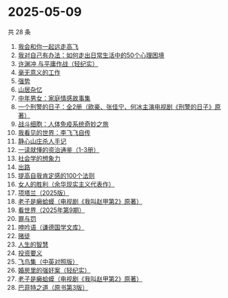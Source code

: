# 2025-05-09

共 28 条

<!-- BEGIN WEREAD -->
<!-- 最后更新时间 2025-05-09 21:21:22 +0800 -->
1. [我会和你一起远走高飞](https://weread.qq.com/web/bookDetail/bc532ac0813ab9e2cg016015)
1. [我对自己有办法：如何走出日常生活中的50个心理困境](https://weread.qq.com/web/bookDetail/de032e10813ab9eb1g017f1f)
1. [许渊冲 与平庸作战（轻纪实）](https://weread.qq.com/web/bookDetail/24d32360813ab9e82g016626)
1. [毫无意义的工作](https://weread.qq.com/web/bookDetail/f7b32c90813ab77b6g013094)
1. [强势](https://weread.qq.com/web/bookDetail/49f32500715443a149f102f)
1. [山居杂忆](https://weread.qq.com/web/bookDetail/90432270813ab8a7eg018ba7)
1. [中年男女：家庭情感故事集](https://weread.qq.com/web/bookDetail/c2632330813ab9d8ag0167dc)
1. [一个刑警的日子：全2册（欧豪、张佳宁、何冰主演电视剧《刑警的日子》原著）](https://weread.qq.com/web/bookDetail/cff323f0720c32d7cff8986)
1. [战斗细胞：人体免疫系统奇妙之旅](https://weread.qq.com/web/bookDetail/0c732f70813ab74fbg013e2b)
1. [我看见的世界：李飞飞自传](https://weread.qq.com/web/bookDetail/76c32a50813ab9e4fg01737b)
1. [静心山庄杀人手记](https://weread.qq.com/web/bookDetail/16732c50813ab9e75g0183a0)
1. [一读就懂的资治通鉴（1-3册）](https://weread.qq.com/web/bookDetail/63332f70813ab9d50g013a45)
1. [社会学的想象力](https://weread.qq.com/web/bookDetail/29432830719204cf2944d83)
1. [出路](https://weread.qq.com/web/bookDetail/dc132720813ab7b6fg0168d6)
1. [提高自我肯定感的100个法则](https://weread.qq.com/web/bookDetail/7b232300813ab9641g0174cf)
1. [女人的胜利（余华现实主义代表作）](https://weread.qq.com/web/bookDetail/50132dc0813ab937dg0158cf)
1. [项塔兰（2025版）](https://weread.qq.com/web/bookDetail/7b132290720f04097b19e3b)
1. [老子是癞蛤蟆（电视剧《我叫赵甲第2》原著）](https://weread.qq.com/web/bookDetail/e6632110529542e66152d31)
1. [看世界（2025年第9期）](https://weread.qq.com/web/bookDetail/ff232b20813ab9ebeg016a91)
1. [罪与罚](https://weread.qq.com/web/bookDetail/cb73280072505174cb7179d)
1. [呻吟语（谦德国学文库）](https://weread.qq.com/web/bookDetail/68b32000727e101a68b22c0)
1. [赌徒](https://weread.qq.com/web/bookDetail/78032ad0813ab6a94g01394b)
1. [人生的智慧](https://weread.qq.com/web/bookDetail/71632d705a953c7162b85e8)
1. [投资要义](https://weread.qq.com/web/bookDetail/ad4328a07218c5d8ad444d9)
1. [飞鸟集（中英对照版）](https://weread.qq.com/web/bookDetail/d8832880813ab8b0eg012786)
1. [婚房里的强奸案（轻纪实）](https://weread.qq.com/web/bookDetail/bb432a30813ab9e5cg018f92)
1. [老子是癞蛤蟆（电视剧《我叫赵甲第2》原著）](https://weread.qq.com/web/bookDetail/07832f80553b1f0785069e4)
1. [巴菲特之道（原书第3版）](https://weread.qq.com/web/bookDetail/4dd323305934c44ddfdc1c0)
<!-- END WEREAD -->